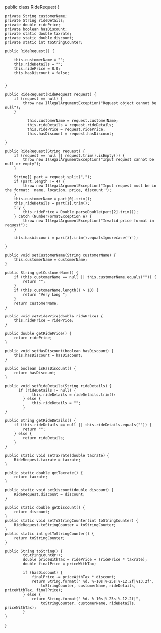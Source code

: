 
public class RideRequest {
	
	 
    private String customerName;
    private String rideDetails;
    private double ridePrice;
    private boolean hasDiscount;
    private static double taxrate;
    private static double discount;
    private static int toStringCounter;

    public RideRequest() {
    	
        this.customerName = "";
        this.rideDetails = "";
        this.ridePrice = 0.0;
        this.hasDiscount = false;
      
    
    }

    public RideRequest(RideRequest request) {
        if (request == null) {
            throw new IllegalArgumentException("Request object cannot be null");
        }
       
        	  this.customerName = request.customerName;
              this.rideDetails = request.rideDetails;
              this.ridePrice = request.ridePrice;
              this.hasDiscount = request.hasDiscount;
       
    }

    public RideRequest(String request) {
        if (request == null || request.trim().isEmpty()) {
            throw new IllegalArgumentException("Input request cannot be null or empty");
        }
       
        String[] part = request.split(",");
        if (part.length != 4) {
            throw new IllegalArgumentException("Input request must be in the format: 'name, location, price, discount'");
        }
        this.customerName = part[0].trim();
        this.rideDetails = part[1].trim();
        try {
            this.ridePrice = Double.parseDouble(part[2].trim());
        } catch (NumberFormatException e) {
            throw new IllegalArgumentException("Invalid price format in request");
        }
        
        this.hasDiscount = part[3].trim().equalsIgnoreCase("Y");
    
    }

    public void setCustomerName(String customerName) {
        this.customerName = customerName;
    }

    public String getCustomerName() {
        if (this.customerName == null || this.customerName.equals("")) {
            return "";
        }
        if (this.customerName.length() > 10) {
            return "Very Long ";
        }
        return customerName;
    }

    public void setRidePrice(double ridePrice) {
        this.ridePrice = ridePrice;
    }

    public double getRidePrice() {
        return ridePrice;
    }

    public void setHasDiscount(boolean hasDiscount) {
        this.hasDiscount = hasDiscount;
    }

    public boolean isHasDiscount() {
        return hasDiscount;
    }

    public void setRideDetails(String rideDetails) {
    	  if (rideDetails != null) {
    	        this.rideDetails = rideDetails.trim();
    	    } else {
    	        this.rideDetails = "";
    	    }
    }

    public String getRideDetails() {
        if (this.rideDetails == null || this.rideDetails.equals("")) {
            return "";
        } else {
            return rideDetails;
        }
    }

    public static void setTaxrate(double taxrate) {
        RideRequest.taxrate = taxrate;
    }

    public static double getTaxrate() {
        return taxrate;
    }

    public static void setDiscount(double discount) {
        RideRequest.discount = discount;
    }

    public static double getDiscount() {
        return discount;
    }
    public static void setToStringCounter(int toStringCounter) {
        RideRequest.toStringCounter = toStringCounter;
    }
    public static int getToStringCounter() {
        return toStringCounter;
    }

    public String toString() {
    	    toStringCounter++;
    	    double priceWithTax = ridePrice + (ridePrice * taxrate);
    	    double finalPrice = priceWithTax;
    	    
    	    if (hasDiscount) {
    	        finalPrice -= priceWithTax * discount;
    	        return String.format(" %d. %-10s|%-25s|%-12.2f|%13.2f",
    	            toStringCounter, customerName, rideDetails, priceWithTax, finalPrice);
    	    } else {
    	        return String.format(" %d. %-10s|%-25s|%-12.2f|", 
    	            toStringCounter, customerName, rideDetails, priceWithTax);
    	    }
    }
}
